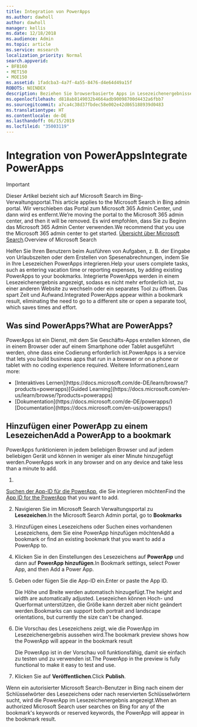 ```yaml
---
title: Integration von PowerApps
ms.author: dawholl
author: dawholl
manager: kellis
ms.date: 12/18/2018
ms.audience: Admin
ms.topic: article
ms.service: mssearch
localization_priority: Normal
search.appverid:
- BFB160
- MET150
- MOE150
ms.assetid: 1fadcba3-4a7f-4a55-8476-d4e64d49a15f
ROBOTS: NOINDEX
description: Beziehen Sie browserbasierte Apps in Lesezeichenergebnisse für Microsoft Search ein.
ms.openlocfilehash: d818ab8149032b4664adb90098700d4432a6fbb7
ms.sourcegitcommit: a7ca4c38d37fbdec58e002e42d865188939d0483
ms.translationtype: HT
ms.contentlocale: de-DE
ms.lasthandoff: 06/15/2019
ms.locfileid: "35003119"
---
```

# <a name="integrate-powerapps"></a><span data-ttu-id="af7ed-103">Integration von PowerApps</span><span class="sxs-lookup"><span data-stu-id="af7ed-103">Integrate PowerApps</span></span>

> [!IMPORTANT]
> <span data-ttu-id="af7ed-104">Dieser Artikel bezieht sich auf Microsoft Search im Bing-Verwaltungsportal.</span><span class="sxs-lookup"><span data-stu-id="af7ed-104">This article applies to the Microsoft Search in Bing admin portal.</span></span> <span data-ttu-id="af7ed-105">Wir verschieben das Portal zum Microsoft 365 Admin Center, und dann wird es entfernt.</span><span class="sxs-lookup"><span data-stu-id="af7ed-105">We’re moving the portal to the Microsoft 365 admin center, and then it will be removed.</span></span> <span data-ttu-id="af7ed-106">Es wird empfohlen, dass Sie zu Beginn das Microsoft 365 Admin Center verwenden.</span><span class="sxs-lookup"><span data-stu-id="af7ed-106">We recommend that you use the Microsoft 365 admin center to get started.</span></span> <span data-ttu-id="af7ed-107">[Übersicht über Microsoft Search](overview-microsoft-search.md).</span><span class="sxs-lookup"><span data-stu-id="af7ed-107">Overview of Microsoft Search</span></span>
    
<span data-ttu-id="af7ed-108">Helfen Sie Ihren Benutzern beim Ausführen von Aufgaben, z. B. der Eingabe von Urlaubszeiten oder dem Erstellen von Spesenabrechnungen, indem Sie in Ihre Lesezeichen PowerApps integrieren.</span><span class="sxs-lookup"><span data-stu-id="af7ed-108">Help your users complete tasks, such as entering vacation time or reporting expenses, by adding existing PowerApps to your bookmarks.</span></span> <span data-ttu-id="af7ed-109">Integrierte PowerApps werden in einem Lesezeichenergebnis angezeigt, sodass es nicht mehr erforderlich ist, zu einer anderen Website zu wechseln oder ein separates Tool zu öffnen. Das spart Zeit und Aufwand.</span><span class="sxs-lookup"><span data-stu-id="af7ed-109">Integrated PowerApps appear within a bookmark result, eliminating the need to go to a different site or open a separate tool, which saves times and effort.</span></span>
  
## <a name="what-are-powerapps"></a><span data-ttu-id="af7ed-110">Was sind PowerApps?</span><span class="sxs-lookup"><span data-stu-id="af7ed-110">What are PowerApps?</span></span>

<span data-ttu-id="af7ed-111">PowerApps ist ein Dienst, mit dem Sie Geschäfts-Apps erstellen können, die in einem Browser oder auf einem Smartphone oder Tablet ausgeführt werden, ohne dass eine Codierung erforderlich ist.</span><span class="sxs-lookup"><span data-stu-id="af7ed-111">PowerApps is a service that lets you build business apps that run in a browser or on a phone or tablet with no coding experience required.</span></span> <span data-ttu-id="af7ed-112">Weitere Informationen:</span><span class="sxs-lookup"><span data-stu-id="af7ed-112">Learn more:</span></span>
  
- <span data-ttu-id="af7ed-113">
  [Interaktives Lernen](https://docs.microsoft.com/de-DE/learn/browse/?products=powerapps)</span><span class="sxs-lookup"><span data-stu-id="af7ed-113">[Guided Learning](https://docs.microsoft.com/en-us/learn/browse/?products=powerapps)</span></span>
    
- <span data-ttu-id="af7ed-114">
  [Dokumentation](https://docs.microsoft.com/de-DE/powerapps/)</span><span class="sxs-lookup"><span data-stu-id="af7ed-114">[Documentation](https://docs.microsoft.com/en-us/powerapps/)</span></span>
    
## <a name="add-a-powerapp-to-a-bookmark"></a><span data-ttu-id="af7ed-115">Hinzufügen einer PowerApp zu einem Lesezeichen</span><span class="sxs-lookup"><span data-stu-id="af7ed-115">Add a PowerApp to a bookmark</span></span>

<span data-ttu-id="af7ed-116">PowerApps funktionieren in jedem beliebigen Browser und auf jedem beliebigen Gerät und können in weniger als einer Minute hinzugefügt werden.</span><span class="sxs-lookup"><span data-stu-id="af7ed-116">PowerApps work in any browser and on any device and take less than a minute to add.</span></span>
  
1. <span data-ttu-id="af7ed-117">
  [Suchen der App-ID für die PowerApp](https://docs.microsoft.com/de-DE/powerapps/maker/canvas-apps/get-sessionid#get-an-app-id), die Sie integrieren möchten</span><span class="sxs-lookup"><span data-stu-id="af7ed-117">Find the [App ID for the PowerApp](https://docs.microsoft.com/en-us/powerapps/maker/canvas-apps/get-sessionid#get-an-app-id) that you want to add.</span></span> 
    
2. <span data-ttu-id="af7ed-118">Navigieren Sie im Microsoft Search Verwaltungsportal zu **Lesezeichen**.</span><span class="sxs-lookup"><span data-stu-id="af7ed-118">In the Microsoft Search Admin portal, go to **Bookmarks**</span></span>
    
3. <span data-ttu-id="af7ed-119">Hinzufügen eines Lesezeichens oder Suchen eines vorhandenen Lesezeichens, dem Sie eine PowerApp hinzufügen möchten</span><span class="sxs-lookup"><span data-stu-id="af7ed-119">Add a bookmark or find an existing bookmark that you want to add a PowerApp to.</span></span>
    
4. <span data-ttu-id="af7ed-120">Klicken Sie in den Einstellungen des Lesezeichens auf **PowerApp** und dann auf **PowerApp hinzufügen**.</span><span class="sxs-lookup"><span data-stu-id="af7ed-120">In Bookmark settings, select Power App, and then Add a Power App.</span></span>
    
5. <span data-ttu-id="af7ed-121">Geben oder fügen Sie die App-ID ein.</span><span class="sxs-lookup"><span data-stu-id="af7ed-121">Enter or paste the App ID.</span></span>
    
    <span data-ttu-id="af7ed-122">Die Höhe und Breite werden automatisch hinzugefügt.</span><span class="sxs-lookup"><span data-stu-id="af7ed-122">The height and width are automatically adjusted.</span></span> <span data-ttu-id="af7ed-123">Lesezeichen können Hoch- und Querformat unterstützen, die Größe kann derzeit aber nicht geändert werden.</span><span class="sxs-lookup"><span data-stu-id="af7ed-123">Bookmarks can support both portrait and landscape orientations, but currently the size can't be changed.</span></span>
    
6. <span data-ttu-id="af7ed-124">Die Vorschau des Lesezeichens zeigt, wie die PowerApp im Lesezeichenergebnis aussehen wird.</span><span class="sxs-lookup"><span data-stu-id="af7ed-124">The bookmark preview shows how the PowerApp will appear in the bookmark result</span></span>
    
    <span data-ttu-id="af7ed-125">Die PowerApp ist in der Vorschau voll funktionsfähig, damit sie einfach zu testen und zu verwenden ist.</span><span class="sxs-lookup"><span data-stu-id="af7ed-125">The PowerApp in the preview is fully functional to make it easy to test and use.</span></span>
    
7. <span data-ttu-id="af7ed-126">Klicken Sie auf **Veröffentlichen**.</span><span class="sxs-lookup"><span data-stu-id="af7ed-126">Click **Publish**.</span></span>
    
<span data-ttu-id="af7ed-127">Wenn ein autorisierter Microsoft Search-Benutzer in Bing nach einem der Schlüsselwörter des Lesezeichens oder nach reservierten Schlüsselwörtern sucht, wird die PowerApp im Lesezeichenergebnis angezeigt.</span><span class="sxs-lookup"><span data-stu-id="af7ed-127">When an authorized Microsoft Search user searches on Bing for any of the bookmark's keywords or reserved keywords, the PowerApp will appear in the bookmark result.</span></span>
